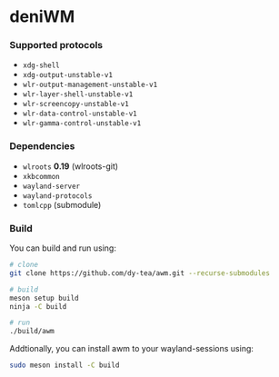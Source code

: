 # deniWM

### Supported protocols
- `xdg-shell`
- `xdg-output-unstable-v1`
- `wlr-output-management-unstable-v1`
- `wlr-layer-shell-unstable-v1`
- `wlr-screencopy-unstable-v1`
- `wlr-data-control-unstable-v1`
- `wlr-gamma-control-unstable-v1`

### Dependencies
- `wlroots` **0.19** (wlroots-git)
- `xkbcommon`
- `wayland-server`
- `wayland-protocols`
- `tomlcpp` (submodule)

### Build
You can build and run using:
```sh
# clone
git clone https://github.com/dy-tea/awm.git --recurse-submodules

# build
meson setup build
ninja -C build

# run
./build/awm
```
Addtionally, you can install awm to your wayland-sessions using:
```sh
sudo meson install -C build
````

